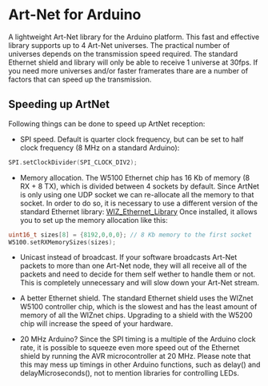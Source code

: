 Art-Net for Arduino
==============

A lightweight Art-Net library for the Arduino platform.
This fast and effective library supports up to 4 Art-Net universes. The practical number of universes depends on the transmission speed required. The standard Ethernet shield and library will only be able to receive 1 universe at 30fps. If you need more universes and/or faster framerates thare are a number of factors that can speed up the transmission.

## Speeding up ArtNet
Following things can be done to speed up ArtNet reception:

* SPI speed. Default is quarter clock frequency, but can be set to half clock frequency (8 MHz on a standard Arduino):
```cpp
SPI.setClockDivider(SPI_CLOCK_DIV2);
```
* Memory allocation. The W5100 Ethernet chip has 16 Kb of memory (8 RX + 8 TX), which is divided between 4 sockets by default. Since ArtNet is only using one UDP socket we can re-allocate all the memory to that socket. In order to do so, it is necessary to use a different version of the standard Ethernet library: [WIZ_Ethernet_Library](https://github.com/media-architecture/WIZ_Ethernet_Library)
Once installed, it allows you to set up the memory allocation like this:
```cpp
uint16_t sizes[8] = {8192,0,0,0}; // 8 Kb memory to the first socket
W5100.setRXMemorySizes(sizes);
```
* Unicast instead of broadcast. If your software broadcasts Art-Net packets to more than one Art-Net node, they will all receive all of the packets and need to decide for them self wether to handle them or not. This is completely unnecessary and will slow down your Art-Net stream.

* A better Ethernet shield. The standard Ethernet shield uses the WIZnet W5100 controller chip, which is the slowest and has the least amount of memory of all the WIZnet chips. Upgrading to a shield with the W5200 chip will increase the speed of your hardware.

* 20 MHz Arduino? Since the SPI timing is a multiple of the Arduino clock rate, it is possible to squeeze even more speed out of the Ethernet shield by running the AVR microcontroller at 20 MHz. Please note that this may mess up timings in other Arduino functions, such as delay() and delayMicroseconds(), not to mention libraries for controlling LEDs.
